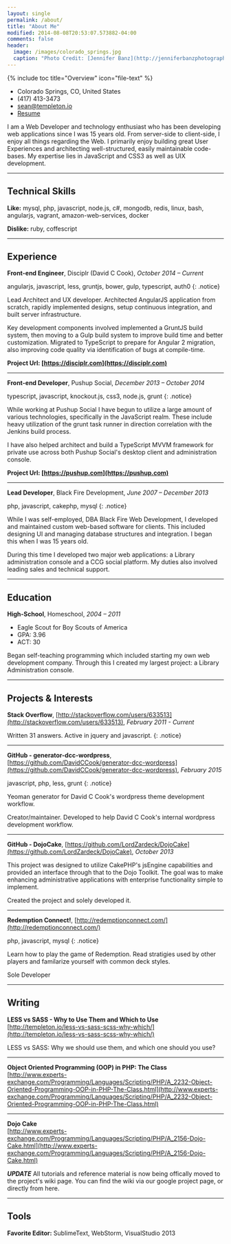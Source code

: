 ```yaml
---
layout: single
permalink: /about/
title: "About Me"
modified: 2014-08-08T20:53:07.573882-04:00
comments: false
header:
  image: /images/colorado_springs.jpg
  caption: "Photo Credit: [Jennifer Banz](http://jenniferbanzphotography.com/2015/04/24/family-hiking-in-colorado-springs/)"
---
```


{% include toc title="Overview" icon="file-text" %}

- Colorado Springs, CO, United States
- (417) 413-3473
- sean@templeton.io
- [Resume](http://careers.stackoverflow.com/cv/employer/72536)

I am a Web Developer and technology enthusiast who has been developing web applications since I was 15 years old. From server-side to client-side, I enjoy all things regarding the Web. I primarily enjoy building great User Experiences and architecting well-structured, easily maintainable code-bases. My expertise lies in JavaScript and CSS3 as well as UIX development.

---

## Technical Skills

**Like:** mysql, php, javascript, node.js, c#, mongodb, redis, linux, bash, angularjs, vagrant, amazon-web-services, docker

<div></div>

**Dislike:** ruby, coffescript

---

## Experience

**Front-end Engineer**, Disciplr (David C Cook), *October 2014 – Current*

angularjs, javascript, less, gruntjs, bower, gulp, typescript, auth0
{: .notice}

<div></div>

Lead Architect and UX developer. Architected AngularJS application from scratch, rapidly implemented designs, setup continuous integration, and built server infrastructure. 

Key development components involved implemented a GruntJS build system, then moving to a Gulp build system to improve build time and better customization. Migrated to TypeScript to prepare for Angular 2 migration, also improving code quality via identification of bugs at compile-time.

<div></div>

**Project Url: [https://disciplr.com](https://disciplr.com)**

---

**Front-end Developer**, Pushup Social, *December 2013 – October 2014*

typescript, javascript, knockout.js, css3, node.js, grunt
{: .notice}

<div></div>

While working at Pushup Social I have begun to utilize a large amount of various technologies, specifically in the JavaScript realm. These include heavy utilization of the grunt task runner in direction correlation with the Jenkins build process.

I have also helped architect and build a TypeScript MVVM framework for private use across both Pushup Social&#39;s desktop client and administration console.

<div></div>

**Project Url: [https://pushup.com](https://pushup.com)**

---

**Lead Developer**, Black Fire Development, *June 2007 – December 2013*

php, javascript, cakephp, mysql
{: .notice}

<div></div>

While I was self-employed, DBA Black Fire Web Development, I developed and maintained custom web-based software for clients. This included designing UI and managing database structures and integration. I began this when I was 15 years old.

During this time I developed two major web applications: a Library administration console and a CCG social platform. My duties also involved leading sales and technical support.

---

## Education

**High-School**, Homeschool, *2004 – 2011*


 - Eagle Scout for Boy Scouts of America 
 - GPA: 3.96
 - ACT: 30

Began self-teaching programming which included starting my own web development company. Through this I created my largest project: a Library Administration console.

---


## Projects &amp; Interests

**Stack Overflow**, [http://stackoverflow.com/users/633513](http://stackoverflow.com/users/633513), *February 2011 - Current*


Written 31 answers.  Active in jquery and javascript.
{: .notice}

---

**GitHub - generator-dcc-wordpress**, [https://github.com/DavidCCook/generator-dcc-wordpress](https://github.com/DavidCCook/generator-dcc-wordpress), *February 2015*

javascript, php, less, grunt
{: .notice}

<div></div>

Yeoman generator for David C Cook&#39;s wordpress theme development workflow.
  
Creator/maintainer. Developed to help David C Cook&#39;s internal wordpress development workflow.

---

**GitHub - DojoCake**, [https://github.com/LordZardeck/DojoCake](https://github.com/LordZardeck/DojoCake), *October 2013*

<div></div>

This project was designed to utilize CakePHP&#39;s jsEngine capabilities and provided an interface through that to the Dojo Toolkit. The goal was to make enhancing administrative applications with enterprise functionality simple to implement.
  
Created the project and solely developed it.

---

**Redemption Connect!**, [http://redemptionconnect.com/](http://redemptionconnect.com/)

php, javascript, mysql
{: .notice}

<div></div>

Learn how to play the game of Redemption. Read stratigies used by other players and familarize yourself with common deck styles.
  
Sole Developer

---

## Writing

<div></div>

**LESS vs SASS - Why to Use Them and Which to Use**
<br/> 
[http://templeton.io/less-vs-sass-scss-why-which/](http://templeton.io/less-vs-sass-scss-why-which/)


<div></div>

LESS vs SASS: Why we should use them, and which one should you use?

---

**Object Oriented Programming (OOP) in PHP: The Class**
<br/> 
[http://www.experts-exchange.com/Programming/Languages/Scripting/PHP/A_2232-Object-Oriented-Programming-OOP-in-PHP-The-Class.html](http://www.experts-exchange.com/Programming/Languages/Scripting/PHP/A_2232-Object-Oriented-Programming-OOP-in-PHP-The-Class.html)

---

**Dojo Cake**
<br/> 
[http://www.experts-exchange.com/Programming/Languages/Scripting/PHP/A_2156-Dojo-Cake.html](http://www.experts-exchange.com/Programming/Languages/Scripting/PHP/A_2156-Dojo-Cake.html)

<div></div>

**_UPDATE_** All tutorials and reference material is now being offically moved to the project&#39;s wiki page. You can find the wiki via our google project page, or directly from here.

---


## Tools

**Favorite Editor:** SublimeText, WebStorm, VisualStudio 2013